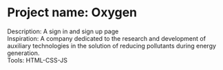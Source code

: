 # Project name: Oxygen  
Description: A sign in and sign up page  
Inspiration: A company dedicated to the research and development of auxiliary technologies in the solution of reducing pollutants during energy generation.  
Tools: HTML-CSS-JS  
